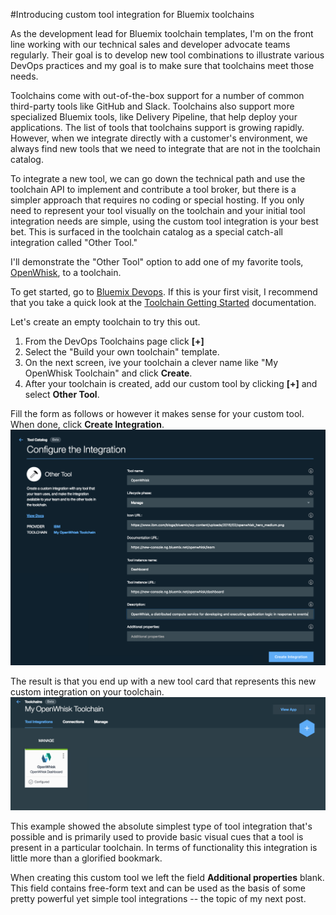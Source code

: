#Introducing custom tool integration for Bluemix toolchains

As the development lead for Bluemix toolchain templates, I'm on the front line working with our technical sales and developer advocate teams regularly. Their goal is to develop new tool combinations to illustrate various DevOps practices and my goal is to make sure that toolchains meet those needs.

Toolchains come with out-of-the-box support for a number of common third-party tools like GitHub and Slack. Toolchains also support more specialized Bluemix tools, like Delivery Pipeline, that help deploy your applications. The list of tools that toolchains support is growing rapidly. However, when we integrate directly with a customer's environment, we always find new tools that we need to integrate that are not in the toolchain catalog.

To integrate a new tool, we can go down the technical path and use the toolchain API to implement and contribute a tool broker, but there is a simpler approach that requires no coding or special hosting. If you only need to represent your tool visually on the toolchain and your initial tool integration needs are simple, using the custom tool integration is your best bet. This is surfaced in the toolchain catalog as a special catch-all integration called "Other Tool." 

I'll demonstrate the "Other Tool" option to add one of my favorite tools, [OpenWhisk](https://new-console.ng.bluemix.net/openwhisk/), to a toolchain.

To get started, go to [Bluemix Devops](https://new-console.ng.bluemix.net/devops/). If this is your first visit, I recommend that you take a quick look at the [Toolchain Getting Started](https://console.ng.bluemix.net/docs/toolchains/toolchains_overview.html) documentation.  

Let's create an empty toolchain to try this out.

1. From the DevOps Toolchains page click **[+]**
1. Select the "Build your own toolchain" template. 
1. On the next screen,  ive your toolchain a clever name like "My OpenWhisk Toolchain" and click **Create**.
1. After your toolchain is created, add our custom tool by clicking **[+]** and select **Other Tool**.

Fill the form as follows or however it makes sense for your custom tool. When done, click **Create Integration**.
![custom tool integration form for OpenWhisk](OpenWhisk-CTI.png)

The result is that you end up with a new tool card that represents this new custom integration on your toolchain.
![toolchain with cusom tool](toolchain-CTI.png)

This example showed the absolute simplest type of tool integration that's possible and is primarily used to provide basic visual cues that a tool is present in a particular toolchain. In terms of functionality this integration is little more than a glorified bookmark.

When creating this custom tool we left the field **Additional properties** blank. This field contains free-form text and can be used as the basis of some pretty powerful yet simple tool integrations -- the topic of my next post.

